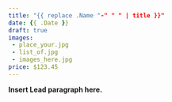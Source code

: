 ```yaml
---
title: "{{ replace .Name "-" " " | title }}"
date: {{ .Date }}
draft: true
images:
 - place_your.jpg
 - list_of.jpg
 - images_here.jpg
price: $123.45
---
```


**Insert Lead paragraph here.**
